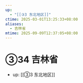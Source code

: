 ```yaml
---
up:
  - "[[③3 东北地区]]"
ctime: 2025-03-01T13:25:33+08:00
aliases:
  - 吉林省
mtime: 2025-09-09T12:37:05+08:00
---
```


# ③34 吉林省

- up: [[③3 东北地区]]
